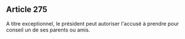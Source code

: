 Article 275
----
A titre exceptionnel, le président peut autoriser l'accusé à prendre pour
conseil un de ses parents ou amis.
